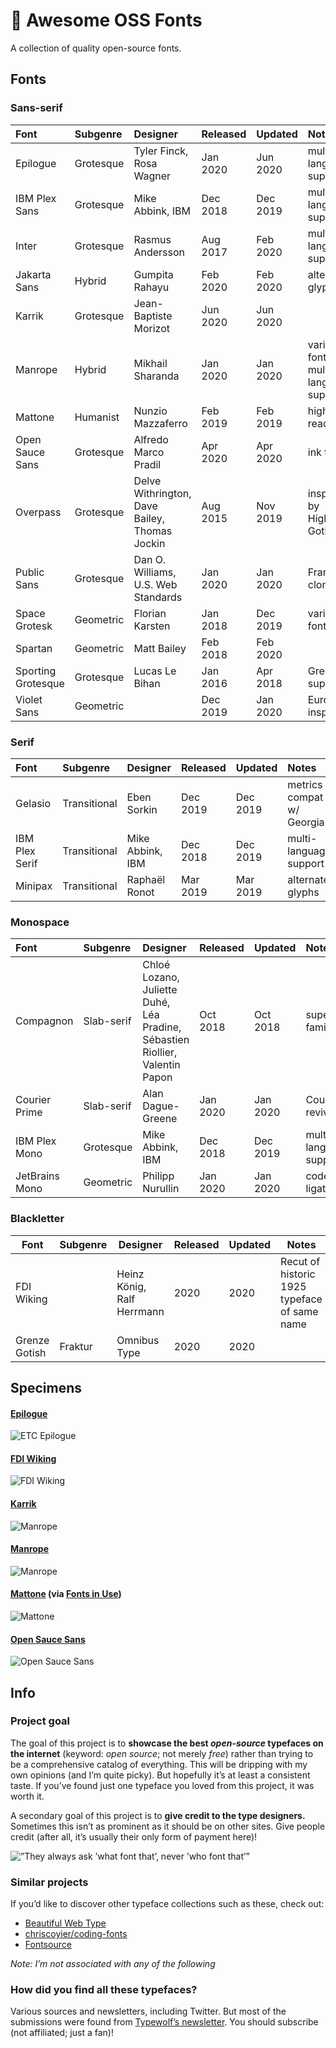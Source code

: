 # 📓 Awesome OSS Fonts

A collection of quality open-source fonts.

## Fonts

### Sans-serif

| Font               | Subgenre  | Designer                                      | Released | Updated  | Notes                                 |                           Link                            |
| :----------------- | :-------- | :-------------------------------------------- | :------- | :------- | :------------------------------------ | :-------------------------------------------------------: |
| Epilogue           | Grotesque | Tyler Finck, Rosa Wagner                      | Jan 2020 | Jun 2020 | multi-language support                |                    [Website][epilogue]                    |
| IBM Plex Sans      | Grotesque | Mike Abbink, IBM                              | Dec 2018 | Dec 2019 | multi-language support                |                    [GitHub][plex-sans]                    |
| Inter              | Grotesque | Rasmus Andersson                              | Aug 2017 | Feb 2020 | multi-language support                |         [GitHub](https://github.com/rsms/inter/)          |
| Jakarta Sans       | Hybrid    | Gumpita Rahayu                                | Feb 2020 | Feb 2020 | alternate glyphs                      |   [GitHub](https://github.com/tokotype/PlusJakartaSans)   |
| Karrik             | Grotesque | Jean-Baptiste Morizot                         | Jun 2020 | Jun 2020 |                                       |                     [Website][karrik]                     |
| Manrope            | Hybrid    | Mikhail Sharanda                              | Jan 2020 | Jan 2020 | variable font, multi-language support |                    [Website][manrope]                     |
| Mattone            | Humanist  | Nunzio Mazzaferro                             | Feb 2019 | Feb 2019 | highly-readable                       |                    [Website][mattone]                     |
| Open Sauce Sans    | Grotesque | Alfredo Marco Pradil                          | Apr 2020 | Apr 2020 | ink traps                             |                 [GitHub][open-sauce-sans]                 |
| Overpass           | Grotesque | Delve Withrington, Dave Bailey, Thomas Jockin | Aug 2015 | Nov 2019 | inspired by Highway Gothic            |   [GitHub](https://github.com/RedHatOfficial/Overpass)    |
| Public Sans        | Grotesque | Dan O. Williams, U.S. Web Standards           | Jan 2020 | Jan 2020 | Franklin clone                        |      [GitHub](https://github.com/uswds/public-sans)       |
| Space Grotesk      | Geometric | Florian Karsten                               | Jan 2018 | Dec 2019 | variable font                         | [GitHub](https://github.com/floriankarsten/space-grotesk) |
| Spartan            | Geometric | Matt Bailey                                   | Feb 2018 | Feb 2020 |                                       | [Google Fonts](https://fonts.google.com/specimen/Spartan) |
| Sporting Grotesque | Grotesque | Lucas Le Bihan                                | Jan 2016 | Apr 2018 | Greek support                         | [Website](http://velvetyne.fr/fonts/sporting-grotesque/)  |
| Violet Sans        | Geometric |                                               | Dec 2019 | Jan 2020 | Eurostile-inspired                    |   [GitHub](https://github.com/violetoffice/violet_sans)   |

### Serif

| Font           | Subgenre     | Designer         | Released | Updated  | Notes                     |                      Link                       |
| :------------- | :----------- | :--------------- | :------- | :------- | :------------------------ | :---------------------------------------------: |
| Gelasio        | Transitional | Eben Sorkin      | Dec 2019 | Dec 2019 | metrics compat w/ Georgia | [GitHub](https://github.com/SorkinType/Gelasio) |
| IBM Plex Serif | Transitional | Mike Abbink, IBM | Dec 2018 | Dec 2019 | multi-language support    |      [GitHub](https://github.com/IBM/plex)      |
| Minipax        | Transitional | Raphaël Ronot    | Mar 2019 | Mar 2019 | alternate glyphs          |  [Website](http://velvetyne.fr/fonts/minipax/)  |

### Monospace

| Font           | Subgenre   | Designer                                                                     | Released | Updated  | Notes                  |                              Link                               |
| :------------- | :--------- | :--------------------------------------------------------------------------- | :------- | :------- | :--------------------- | :-------------------------------------------------------------: |
| Compagnon      | Slab-serif | Chloé Lozano, Juliette Duhé, Léa Pradine, Sébastien Riollier, Valentin Papon | Oct 2018 | Oct 2018 | super family           |         [Website](http://velvetyne.fr/fonts/compagnon/)         |
| Courier Prime  | Slab-serif | Alan Dague-Greene                                                            | Jan 2020 | Jan 2020 | Courier revival        | [Google Fonts](https://fonts.google.com/specimen/Courier+Prime) |
| IBM Plex Mono  | Grotesque  | Mike Abbink, IBM                                                             | Dec 2018 | Dec 2019 | multi-language support |              [GitHub](https://github.com/IBM/plex)              |
| JetBrains Mono | Geometric  | Philipp Nurullin                                                             | Jan 2020 | Jan 2020 | code ligatures         |      [GitHub](https://github.com/JetBrains/JetBrainsMono)       |

### Blackletter

| Font          | Subgenre | Designer                   | Released | Updated | Notes                                        |                                  Link                                   |
| ------------- | -------- | -------------------------- | -------- | ------- | -------------------------------------------- | :---------------------------------------------------------------------: |
| FDI Wiking    |          | Heinz König, Ralf Herrmann | 2020     | 2020    | Recut of historic 1925 typeface of same name |                          [Website][fdi-wiking]                          |
| Grenze Gotish | Fraktur  | Omnibus Type               | 2020     | 2020    |                                              | [Google Fonts](https://fonts.google.com/specimen/Grenze+Gotisch#glyphs) |

## Specimens

#### [Epilogue][epilogue]

![ETC Epilogue](./img/etc-epilogue.svg)

#### [FDI Wiking][fdi-wiking]

![FDI Wiking](./img/fdi-wiking.jpg)

#### [Karrik][karrik]

![Manrope](./img/karrik.jpg)

#### [Manrope][manrope]

![Manrope](./img/manrope.jpg)

#### [Mattone][mattone] (via [Fonts in Use](https://fontsinuse.com/typefaces/108836/mattone))

![Mattone](./img/collletttivo-mattone.jpg)

#### [Open Sauce Sans][open-sauce-sans]

![Open Sauce Sans](./img/open-sauce-sans.png)

## Info

### Project goal

The goal of this project is to **showcase the best _open-source_ typefaces on the internet** (keyword: _open source_; not merely _free_) rather than trying to be a comprehensive catalog of everything. This will be dripping with my own opinions (and I’m quite picky). But hopefully it’s at least a consistent taste. If you’ve found just one typeface you loved from this project, it was worth it.

A secondary goal of this project is to **give credit to the type designers.** Sometimes this isn’t as prominent as it should be on other sites. Give people credit (after all, it’s usually their only form of payment here)!

![”They always ask ’what font that’, never ’who font that’”](./img/whofontthat.jpg)

### Similar projects

If you’d like to discover other typeface collections such as these, check out:

- [Beautiful Web Type](https://beautifulwebtype.com/)
- [chriscoyier/coding-fonts](https://github.com/chriscoyier/coding-fonts)
- [Fontsource](https://github.com/fontsource/fontsource)

_Note: I’m not associated with any of the following_

### How did you find all these typefaces?

Various sources and newsletters, including Twitter. But most of the submissions were found from [Typewolf’s newsletter][typewolf]. You should subscribe (not affiliated; just a fan)!

[karrik]: http://karrik.phantom-foundry.com/
[epilogue]: https://www.etceteratype.co/epilogue
[fdi-wiking]: https://fdi-type.de/fonts/fdi-wiking/
[manrope]: https://manropefont.com/
[mattone]: https://www.fontsquirrel.com/fonts/mattone
[open-sauce-sans]: https://github.com/marcologous/Open-Sauce-Sans
[plex-sans]: https://github.com/IBM/plex
[typewolf]: https://www.typewolf.com/newsletter
